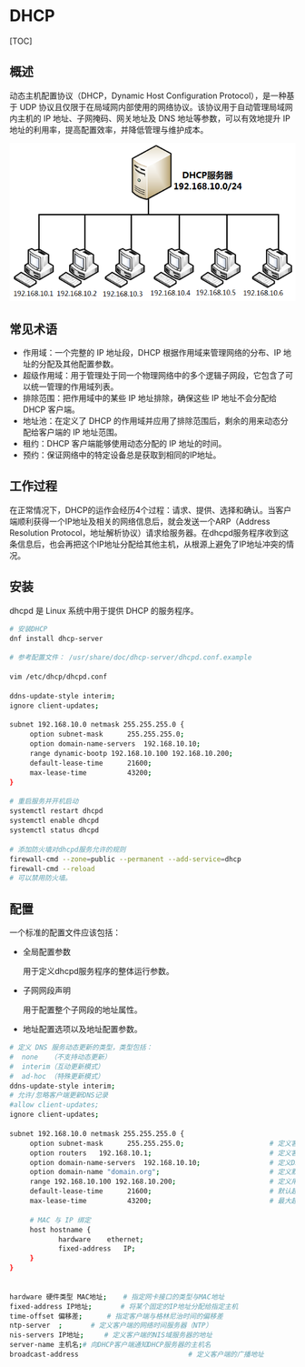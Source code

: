 # DHCP

[TOC]

## 概述

动态主机配置协议（DHCP，Dynamic Host Configuration  Protocol），是一种基于 UDP 协议且仅限于在局域网内部使用的网络协议。该协议用于自动管理局域网内主机的 IP 地址、子网掩码、网关地址及 DNS 地址等参数，可以有效地提升 IP 地址的利用率，提高配置效率，并降低管理与维护成本。

![](../../Image/d/DHCP工作原理.png)

## 常见术语

* 作用域：一个完整的 IP 地址段，DHCP 根据作用域来管理网络的分布、IP 地址的分配及其他配置参数。
* 超级作用域：用于管理处于同一个物理网络中的多个逻辑子网段，它包含了可以统一管理的作用域列表。
* 排除范围：把作用域中的某些 IP 地址排除，确保这些 IP 地址不会分配给 DHCP 客户端。
* 地址池：在定义了 DHCP 的作用域并应用了排除范围后，剩余的用来动态分配给客户端的 IP 地址范围。
* 租约：DHCP 客户端能够使用动态分配的 IP 地址的时间。
* 预约：保证网络中的特定设备总是获取到相同的IP地址。

## 工作过程

在正常情况下，DHCP的运作会经历4个过程：请求、提供、选择和确认。当客户端顺利获得一个IP地址及相关的网络信息后，就会发送一个ARP（Address Resolution  Protocol，地址解析协议）请求给服务器。在dhcpd服务程序收到这条信息后，也会再把这个IP地址分配给其他主机，从根源上避免了IP地址冲突的情况。

## 安装

dhcpd 是 Linux 系统中用于提供 DHCP 的服务程序。

```bash
# 安装DHCP
dnf install dhcp-server

# 参考配置文件： /usr/share/doc/dhcp-server/dhcpd.conf.example

vim /etc/dhcp/dhcpd.conf

ddns-update-style interim;
ignore client-updates;

subnet 192.168.10.0 netmask 255.255.255.0 {
     option subnet-mask      255.255.255.0;
     option domain-name-servers  192.168.10.10;
     range dynamic-bootp 192.168.10.100 192.168.10.200;
     default-lease-time      21600;
     max-lease-time          43200;
}

# 重启服务并开机启动
systemctl restart dhcpd
systemctl enable dhcpd
systemctl status dhcpd

# 添加防火墙对dhcpd服务允许的规则
firewall-cmd --zone=public --permanent --add-service=dhcp
firewall-cmd --reload
# 可以禁用防火墙。
```

## 配置

一个标准的配置文件应该包括：

* 全局配置参数

  用于定义dhcpd服务程序的整体运行参数。

* 子网网段声明

  用于配置整个子网段的地址属性。

* 地址配置选项以及地址配置参数。

```bash
# 定义 DNS 服务动态更新的类型，类型包括：
#  none   （不支持动态更新）
#  interim（互动更新模式）
#  ad-hoc （特殊更新模式）
ddns-update-style interim;
# 允许/忽略客户端更新DNS记录
#allow client-updates;
ignore client-updates;

subnet 192.168.10.0 netmask 255.255.255.0 {
     option subnet-mask      255.255.255.0;                     # 定义客户端的子网掩码
     option routers   192.168.10.1;                             # 定义客户端的网关地址
     option domain-name-servers  192.168.10.10;                 # 定义DNS服务器地址
     option domain-name "domain.org";                           # 定义默认的搜索域
     range 192.168.10.100 192.168.10.200;                       # 定义用于分配的IP地址池
     default-lease-time      21600;                             # 默认超时时间（s）
     max-lease-time          43200;                             # 最大超时时间（s）

	 # MAC 与 IP 绑定
     host hostname {
			hardware	ethernet;
			fixed-address	IP;
	 }
}


hardware 硬件类型 MAC地址;    # 指定网卡接口的类型与MAC地址
fixed-address IP地址;       # 将某个固定的IP地址分配给指定主机
time-offset 偏移差;      # 指定客户端与格林尼治时间的偏移差
ntp-server  ;       # 定义客户端的网络时间服务器（NTP）
nis-servers IP地址;     # 定义客户端的NIS域服务器的地址
server-name 主机名;# 向DHCP客户端通知DHCP服务器的主机名
broadcast-address                           # 定义客户端的广播地址
```